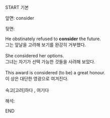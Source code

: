START
기본

앞면:
consider


뒷면:
<div>He obstinately refused to <strong>consider</strong> the future.</div><div><div>그는 앞날을 고려해 보기를 완강히 거부했다.<br><br><div>She considered her options. </div><div>그녀는 자기가 선택 가능한 것들을 사려해 보았다.</div><div><br></div><div><div>This award is considered (to be) a great honour. </div><div>이 상은 대단한 영광으로 여겨진다.</div></div><br>숙고[고려]하다 , 여기다</div></div>


해석:

END